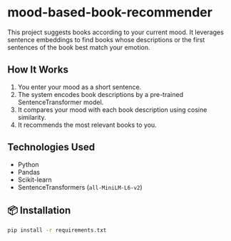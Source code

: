 # mood-based-book-recommender

This project suggests books according to your current mood. It leverages sentence embeddings to find books whose descriptions or the first sentences of the book best match your emotion.

## How It Works

1. You enter your mood as a short sentence.
2. The system encodes book descriptions by a pre-trained SentenceTransformer model.
3. It compares your mood with each book description using cosine similarity.
4. It recommends the most relevant books to you.

## Technologies Used

- Python
- Pandas
- Scikit-learn
- SentenceTransformers (`all-MiniLM-L6-v2`)

## 📦 Installation

```bash
pip install -r requirements.txt
